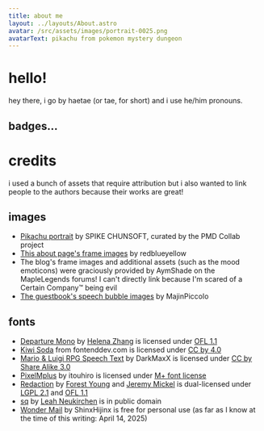 ```yaml
---
title: about me
layout: ../layouts/About.astro
avatar: /src/assets/images/portrait-0025.png
avatarText: pikachu from pokemon mystery dungeon
---
```

# hello!
hey there, i go by haetae (or tae, for short) and i use he/him pronouns.

## badges...

# credits
i used a bunch of assets that require attribution but i also wanted to link people to the authors because their works are great!

## images
- [Pikachu portrait](https://sprites.pmdcollab.org/#/0025?form=0) by SPIKE CHUNSOFT, curated by the PMD Collab project
- [This about page's frame images](https://www.spriters-resource.com/ds_dsi/pokemonmysterydungeonexplorersoftimedarkness/sheet/5986/) by redblueyellow
- The blog's frame images and additional assets (such as the mood emoticons) were graciously provided by AymShade on the MapleLegends forums! I can't directly link because I'm scared of a Certain Company™ being evil
- [The guestbook's speech bubble images](https://www.spriters-resource.com/game_boy_advance/mlss/sheet/7573/) by MajinPiccolo

## fonts
- [Departure Mono](https://departuremono.com/) by [Helena Zhang](https://www.helenazhang.com/) is licensed under [OFL 1.1](https://www.tldrlegal.com/license/open-font-license-ofl-explained)
- [Kiwi Soda](https://fontenddev.com/fonts/kiwi-soda/) from fontenddev.com is licensed under [CC by 4.0](https://creativecommons.org/licenses/by/4.0/)
- [Mario & Luigi RPG Speech Text](https://fontstruct.com/fontstructions/show/1102228) by DarkMaxX is licensed under [CC by Share Alike 3.0](http://creativecommons.org/licenses/by-sa/3.0/)
- [PixelMplus](https://itouhiro.hatenablog.com/entry/20130602/font) by itouhiro is licensed under [M+ font license](https://web.archive.org/web/20221024231351/http://mplus-fonts.osdn.jp/mplus-bitmap-fonts/#license)
- [Redaction](https://www.redaction.us/) by [Forest Young](https://www.moma.org/interactives/exhibitions/2011/talktome/objects/140027/) and [Jeremy Mickel](https://mckltype.com/) is dual-licensed under [LGPL 2.1](https://www.tldrlegal.com/license/gnu-lesser-general-public-license-v2-1-lgpl-2-1) and [OFL 1.1](https://www.tldrlegal.com/license/open-font-license-ofl-explained)
- [sq](https://github.com/leahneukirchen/sq) by [Leah Neukirchen](https://leahneukirchen.org/) is in public domain
- [Wonder Mail](https://www.dafont.com/wonder-mail.font) by ShinxHijinx is free for personal use (as far as I know at the time of this writing: April 14, 2025)